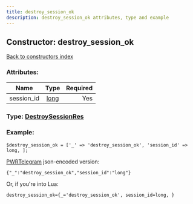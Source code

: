```yaml
---
title: destroy_session_ok
description: destroy_session_ok attributes, type and example
---
```

## Constructor: destroy\_session\_ok  
[Back to constructors index](index.md)



### Attributes:

| Name     |    Type       | Required |
|----------|:-------------:|---------:|
|session\_id|[long](../types/long.md) | Yes|



### Type: [DestroySessionRes](../types/DestroySessionRes.md)


### Example:

```
$destroy_session_ok = ['_' => 'destroy_session_ok', 'session_id' => long, ];
```  

[PWRTelegram](https://pwrtelegram.xyz) json-encoded version:

```
{"_":"destroy_session_ok","session_id":"long"}
```


Or, if you're into Lua:  


```
destroy_session_ok={_='destroy_session_ok', session_id=long, }

```


